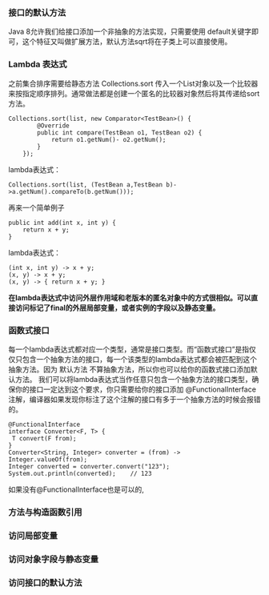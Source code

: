 ### 接口的默认方法
Java 8允许我们给接口添加一个非抽象的方法实现，只需要使用 default关键字即可，这个特征又叫做扩展方法，默认方法sqrt将在子类上可以直接使用。

### Lambda 表达式
之前集合排序需要给静态方法 Collections.sort 传入一个List对象以及一个比较器来按指定顺序排列。通常做法都是创建一个匿名的比较器对象然后将其传递给sort方法。

 	Collections.sort(list, new Comparator<TestBean>() {
			@Override
			public int compare(TestBean o1, TestBean o2) {
				return o1.getNum()- o2.getNum();
			}
		});

lambda表达式：

    Collections.sort(list, (TestBean a,TestBean b)->a.getNum().compareTo(b.getNum()));

再来一个简单例子

	public int add(int x, int y) {
        return x + y;
    }

lambda表达式：

	(int x, int y) -> x + y;
	(x, y) -> x + y;
	(x, y) -> { return x + y; } 

**在lambda表达式中访问外层作用域和老版本的匿名对象中的方式很相似。可以直接访问标记了final的外层局部变量，或者实例的字段以及静态变量。**

### 函数式接口
每一个lambda表达式都对应一个类型，通常是接口类型。而“函数式接口”是指仅仅只包含一个抽象方法的接口，每一个该类型的lambda表达式都会被匹配到这个抽象方法。因为 默认方法 不算抽象方法，所以你也可以给你的函数式接口添加默认方法。
我们可以将lambda表达式当作任意只包含一个抽象方法的接口类型，确保你的接口一定达到这个要求，你只需要给你的接口添加 @FunctionalInterface 注解，编译器如果发现你标注了这个注解的接口有多于一个抽象方法的时候会报错的。

	@FunctionalInterface
	interface Converter<F, T> {
   	 T convert(F from);
	}
	Converter<String, Integer> converter = (from) -> Integer.valueOf(from);
	Integer converted = converter.convert("123");
	System.out.println(converted);    // 123

如果没有@FunctionalInterface也是可以的,

### 方法与构造函数引用


### 访问局部变量

### 访问对象字段与静态变量

### 访问接口的默认方法